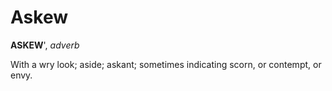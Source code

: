 # Askew

**ASKEW**', _adverb_

With a wry look; aside; askant; sometimes indicating scorn, or contempt, or envy.